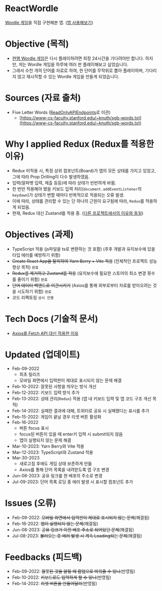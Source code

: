 # ReactWordle
[Wordle 게임](https://www.powerlanguage.co.uk/wordle/)을 직접 구현해본 앱.
([앱 사용해보기](https://react-wordle-kuman514.vercel.app/))

# Objective (목적)
- [현행 Wordle 게임](https://www.powerlanguage.co.uk/wordle/)은 다시 플레이하려면 최장 24시간을 기다려야만 합니다. 하지만, 저는 Wordle 게임을 하루에 여러 판 플레이해보고 싶었습니다.
- 그래서 수천 개의 단어를 자료로 하여, 한 단어를 무작위로 뽑아 플레이하며, 기다리지 않고 재시작할 수 있는 Wordle 게임을 만들게 되었습니다.

# Sources (자료 출처)
- Five Letter Words ([ReadOnlyAPIEndpoints](https://github.com/kuman514/ReadOnlyAPIEndpoints)로 이관)
  - [https://www-cs-faculty.stanford.edu/~knuth/sgb-words.txt](https://www-cs-faculty.stanford.edu/~knuth/sgb-words.txt)

# Why I applied Redux (Redux를 적용한 이유)
- Redux 미적용 시, 특정 상위 컴포넌트(Board)가 앱의 모든 상태를 가지고 있었고, 그에 따라 Prop Drilling이 다수 발생하였음.
- 입력(알파벳 입력, 제출 등등)에 따라 상태가 빈번하게 바뀜.
- 한 번만 적용해야 됐을 키보드 입력 처리(`document.addEventListener`의 `keydown`)가 상태가 변할 때마다 반복적으로 적용되는 오류 발생.
- 이에 따라, 상태를 관리할 수 있는 단 하나의 근원이 요구됨에 따라, `Redux`를 적용하게 되었음.
- 현재, Redux 대신 Zustand를 적용 중. ([다른 프로젝트에서의 이유와 동일](https://github.com/kuman514/ReactGomoku/blob/main/docs/WHY_zustand.md))

# Objectives (과제)
- TypeScript 적용 (js파일을 ts로 변환하는 것 포함) (추후 개발과 유지보수에 있을 타입 에러를 예방하기 위함)
- ~~Create React App을 탈피하여 Yarn Berry + Vite 적용~~ (전체적인 프로젝트 성능 향상 목적) `완료`
- ~~Redux를 제거하고 Zustand를 적용~~ (유지보수에 필요한 스토어의 최소 변경 횟수를 줄이기 위함) `완료`
- ~~단어 데이터 백엔드로 이관시키기~~ (Axios를 통해 외부로부터 자료를 받아오려는 것을 시도하기 위함) `완료`
- 코드 리팩토링 `상시 진행`

# Tech Docs (기술적 문서)
- [Axios를 Fetch API 대신 적용한 이유](https://github.com/kuman514/ReactWordle/blob/main/docs/WHY_axios.md)

# Updated (업데이트)
- Feb-09-2022
  - 최초 릴리즈
  - 모바일 화면에서 입력판이 제대로 표시되지 않는 문제 해결
- Feb-10-2022: 잘못된 사항을 띄우는 방식 개선
- Feb-12-2022: 키보드 입력 방식 추가
- Feb-13-2022: 상태 관리(`Redux`) 적용 (앱 내 키보드 입력 및 앱 코드 구조 개선 목적)
- Feb-14-2022: 실패한 결과에 대해, 트위터로 공유 시 실패했다는 표시를 추가
- Feb-15-2022: 게임이 끝날 경우 리셋 버튼 활성화
- Feb-16-2022
  - 버튼 focus 표시
  - focus된 버튼이 있을 때 enter키 입력 시 submit되지 않음
  - 앱이 실행되지 않는 문제 해결
- Mar-10-2023: Yarn Berry와 Vite 적용
- Mar-12-2023: TypeScript와 Zustand 적용
- Mar-30-2023
  - 새로고침 후에도 게임 상태 보존하게 만듦
  - Axios를 통해 단어 목록을 내려받도록 앱 구조 변경
- Jun-08-2023: 공유 링크를 현 배포의 주소로 변경
- Jul-09-2023: 단어 목록 로딩 중 에러 발생 시 표시할 컴포넌트 추가

# Issues (오류)
- Feb-09-2022: ~~모바일 화면에서 입력판이 제대로 표시되지 않는 문제~~(해결됨)
- Feb-16-2022: ~~앱이 실행되지 않는 문제~~(해결됨)
- Jun-08-2023: ~~공유 링크가 이전 배포 주소로 되어있던 문제~~(해결됨)
- Jul-08-2023: ~~불러오는 중 에러 발생 시 계속 Loading되는 문제~~(해결됨)

# Feedbacks (피드백)
- Feb-09-2022: ~~잘못된 것을 알릴 때 팝업으로 띄워줄 수 있나~~(반영됨)
- Feb-10-2022: ~~키보드로도 입력하게 할 수 있나~~(반영됨)
- Feb-14-2022: ~~리셋 버튼을 만들어달라~~(반영됨)
